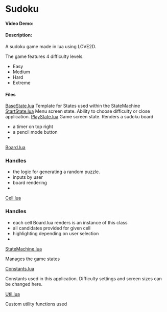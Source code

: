 # Sudoku
#### Video Demo:
#### Description:
A sudoku game made in lua using LOVE2D.

The game features 4 difficulty levels.
- Easy
- Medium
- Hard
- Extreme

#### Files
[BaseState.lua](src/states/BaseState.lua)
Template for States used within the StateMachine
[StartState.lua](src/states/StartState.lua)
Menu screen state.
Ability to choose difficulty or close application.
[PlayState.lua](src/states/PlayState.lua)
Game screen state.
Renders a sudoku board
- a timer on top right
- a pencil mode button 
- 
[Board.lua](src/Board.lua)
### Handles
- the logic for generating a random puzzle.
- inputs by user
- board rendering
- 
[Cell.lua](src/Cell.lua)

### Handles
- each cell Board.lua renders is an instance of this class
- all candidates provided for given cell
- highlighting depending on user selection
- 
[StateMachine.lua](src/StateMachine.lua)

Manages the game states

[Constants.lua](src/Constants.lua)

Constants used in this application.
Difficulty settings and screen sizes can be changed here.

[Util.lua](src/Util.lua)

Custom utility functions used
